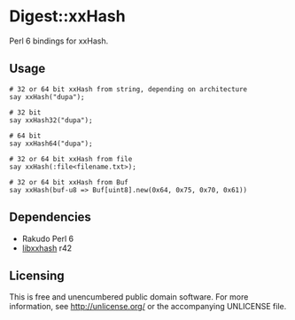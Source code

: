 Digest::xxHash
==============

Perl 6 bindings for xxHash.


Usage
-----

```perl6
# 32 or 64 bit xxHash from string, depending on architecture
say xxHash("dupa");

# 32 bit
say xxHash32("dupa");

# 64 bit
say xxHash64("dupa");

# 32 or 64 bit xxHash from file
say xxHash(:file<filename.txt>);

# 32 or 64 bit xxHash from Buf
say xxHash(buf-u8 => Buf[uint8].new(0x64, 0x75, 0x70, 0x61))
```


Dependencies
------------

- Rakudo Perl 6
- [libxxhash](https://aur.archlinux.org/packages/libxxhash) r42


Licensing
---------

This is free and unencumbered public domain software. For more
information, see http://unlicense.org/ or the accompanying UNLICENSE file.
